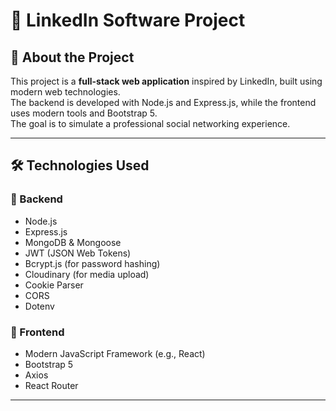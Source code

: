 # 💼 LinkedIn Software Project

## 📝 About the Project

This project is a **full-stack web application** inspired by LinkedIn, built using modern web technologies.  
The backend is developed with Node.js and Express.js, while the frontend uses modern tools and Bootstrap 5.  
The goal is to simulate a professional social networking experience.

---

## 🛠 Technologies Used

### 🔧 Backend
- Node.js
- Express.js
- MongoDB & Mongoose
- JWT (JSON Web Tokens)
- Bcrypt.js (for password hashing)
- Cloudinary (for media upload)
- Cookie Parser
- CORS
- Dotenv

### 🎨 Frontend
- Modern JavaScript Framework (e.g., React)
- Bootstrap 5
- Axios
- React Router

---


